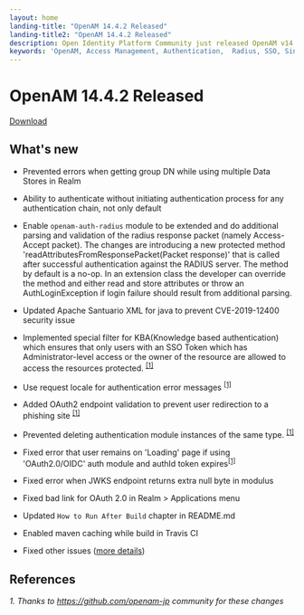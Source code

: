 ```yaml
---
layout: home
landing-title: "OpenAM 14.4.2 Released"
landing-title2: "OpenAM 14.4.2 Released"
description: Open Identity Platform Community just released OpenAM v14.4.1
keywords: 'OpenAM, Access Management, Authentication,  Radius, SSO, Single Sign On, Open Identity Platform, Release, OAuth2, Authentication, OIDC'
---
```

# OpenAM 14.4.2 Released
[Download](https://github.com/OpenIdentityPlatform/OpenAM/releases/tag/14.4.2)
## What's new

* Prevented errors when getting group DN while using multiple Data Stores in Realm

* Ability to authenticate without initiating authentication process for any authentication chain, not only default

* Enable `openam-auth-radius` module to be extended and do additional parsing and validation of the radius response packet (namely Access-Accept packet).
The changes are introducing a new protected method 'readAttributesFromResponsePacket(Packet response)' that is called after successful authentication against the RADIUS server.
The method by default is a no-op.
In an extension class the developer can override the method and either read and store attributes or throw an AuthLoginException if login failure should result from additional parsing.

* Updated Apache Santuario XML for java to prevent CVE-2019-12400 security issue

* Implemented special filter for KBA(Knowledge based authentication) which ensures that
only users with an SSO Token which has Administrator-level access or the
owner of the resource are allowed to access the resources protected. <sup><a href="#openam-jp">[1]</a></sup>

* Use request locale for authentication error messages <sup><a href="#openam-jp">[1]</a></sup>

* Added OAuth2 endpoint validation to prevent user redirection to a phishing site <sup><a href="#openam-jp">[1]</a></sup>

* Prevented deleting authentication module instances of the same type. <sup><a href="#openam-jp">[1]</a></sup>

* Fixed error that user remains on 'Loading' page if using 'OAuth2.0/OIDC' auth module and authId token expires<sup><a href="#openam-jp">[1]</a></sup>

* Fixed error when JWKS endpoint returns extra null byte in modulus

* Fixed bad link for OAuth 2.0 in Realm > Applications menu

* Updated `How to Run After Build` chapter in README.md

* Enabled maven caching while build in Travis CI

* Fixed other issues ([more details](https://github.com/OpenIdentityPlatform/OpenAM/compare/99f1ea7129b4e91ba9caab0abcae9bb2f96813ca...8528a5936479c2c56155910d8de597c2f9369317))

## References

<i id="openam-jp">1. Thanks to <a href="https://github.com/openam-jp" target="_blank">https://github.com/openam-jp</a> community for these changes</i>
